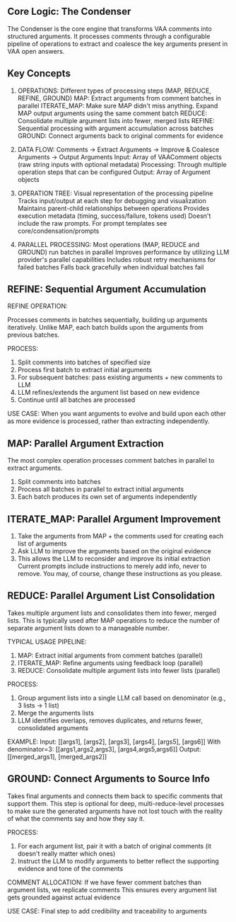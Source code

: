 ## Core Logic: The Condenser

The Condenser is the core engine that transforms VAA comments into structured arguments.
It processes comments through a configurable pipeline of operations to extract and coalesce
the key arguments present in VAA open answers.

## Key Concepts

1. OPERATIONS: Different types of processing steps (MAP, REDUCE, REFINE, GROUND)
   MAP: Extract arguments from comment batches in parallel
   ITERATE_MAP: Make sure MAP didn't miss anything. Expand MAP output arguments using the same comment batch
   REDUCE: Consolidate multiple argument lists into fewer, merged lists
   REFINE: Sequential processing with argument accumulation across batches
   GROUND: Connect arguments back to original comments for evidence

2. DATA FLOW: Comments → Extract Arguments → Improve & Coalesce Arguments -> Output Arguments
   Input: Array of VAAComment objects (raw string inputs with optional metadata)
   Processing: Through multiple operation steps that can be configured
   Output: Array of Argument objects

3. OPERATION TREE: Visual representation of the processing pipeline
   Tracks input/output at each step for debugging and visualization
   Maintains parent-child relationships between operations
   Provides execution metadata (timing, success/failure, tokens used)
   Doesn't include the raw prompts. For prompt templates see core/condensation/prompts

4. PARALLEL PROCESSING: Most operations (MAP, REDUCE and GROUND) run batches in parallel
   Improves performance by utilizing LLM provider's parallel capabilities
   Includes robust retry mechanisms for failed batches
   Falls back gracefully when individual batches fail

## REFINE: Sequential Argument Accumulation

REFINE OPERATION:

Processes comments in batches sequentially, building up arguments iteratively.
Unlike MAP, each batch builds upon the arguments from previous batches.

PROCESS:

1.  Split comments into batches of specified size
2.  Process first batch to extract initial arguments
3.  For subsequent batches: pass existing arguments + new comments to LLM
4.  LLM refines/extends the argument list based on new evidence
5.  Continue until all batches are processed

USE CASE: When you want arguments to evolve and build upon each other
as more evidence is processed, rather than extracting independently.

## MAP: Parallel Argument Extraction

The most complex operation processes comment batches in parallel to extract arguments.

1.  Split comments into batches
2.  Process all batches in parallel to extract initial arguments
3.  Each batch produces its own set of arguments independently

## ITERATE_MAP: Parallel Argument Improvement

1.  Take the arguments from MAP + the comments used for creating each list of arguments
2.  Ask LLM to improve the arguments based on the original evidence
3.  This allows the LLM to reconsider and improve its initial extraction
    Current prompts include instructions to merely add info, never to remove.
    You may, of course, change these instructions as you please.

## REDUCE: Parallel Argument List Consolidation

Takes multiple argument lists and consolidates them into fewer, merged lists.
This is typically used after MAP operations to reduce the number of separate
argument lists down to a manageable number.

TYPICAL USAGE PIPELINE:

1. MAP: Extract initial arguments from comment batches (parallel)
2. ITERATE_MAP: Refine arguments using feedback loop (parallel)
3. REDUCE: Consolidate multiple argument lists into fewer lists (parallel)

PROCESS:

1.  Group argument lists into a single LLM call based on denominator (e.g., 3 lists → 1 list)
2.  Merge the arguments lists
3.  LLM identifies overlaps, removes duplicates, and returns fewer, consolidated arguments

EXAMPLE:
Input: [[args1], [args2], [args3], [args4], [args5], [args6]]
With denominator=3: [[args1,args2,args3], [args4,args5,args6]]
Output: [[merged_args1], [merged_args2]]

## GROUND: Connect Arguments to Source Info

Takes final arguments and connects them back to specific comments that support them.
This step is optional for deep, multi-reduce-level processes to make sure the generated arguments
have not lost touch with the reality of what the comments say and how they say it.

PROCESS:

1.  For each argument list, pair it with a batch of original comments (it doesn't really matter which ones)
2.  Instruct the LLM to modify arguments to better reflect the supporting evidence and tone of the comments

COMMENT ALLOCATION:
If we have fewer comment batches than argument lists, we replicate comments
This ensures every argument list gets grounded against actual evidence

USE CASE: Final step to add credibility and traceability to arguments
